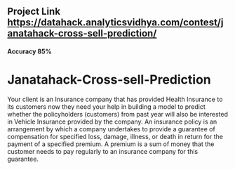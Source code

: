 
## Project Link https://datahack.analyticsvidhya.com/contest/janatahack-cross-sell-prediction/
#### Accuracy 85%
# Janatahack-Cross-sell-Prediction
Your client is an Insurance company that has provided Health Insurance to its customers now they need your help in building a model to predict whether the policyholders (customers) from past year will also be interested in Vehicle Insurance provided by the company.  An insurance policy is an arrangement by which a company undertakes to provide a guarantee of compensation for specified loss, damage, illness, or death in return for the payment of a specified premium. A premium is a sum of money that the customer needs to pay regularly to an insurance company for this guarantee.
